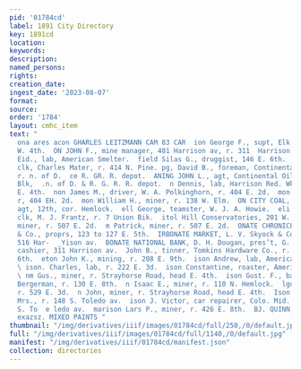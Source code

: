 ```yaml
---
pid: '01784cd'
label: 1891 City Directory
key: 1891cd
location: 
keywords: 
description: 
named_persons: 
rights: 
creation_date: 
ingest_date: '2023-08-07'
format: 
source: 
order: '1784'
layout: cmhc_item
text: "                                                                              pos
  ona ares acon GHARLES LEITZMANN CAM 83 CAR  ion George F., supt, Elk Mine, r. 123
  W. 4th.  ON JOHN F., mine manager, 401 Harrison av, r. 311  Harrison av. ©  ‘an
  Eid., lab, American Smelter.  field Silas G., druggist, 146 E. 6th.  field William,
  clk, Charles Mater, r. 414 N. Pine. pg, David B., foreman, Continental Oil Co.,
  r. n. of D.  ce R. GR. R. depot.  ANING JOHN L., agt, Continental Oil Co., 2 Boston
  Blk,  .n. of D. & R. G. R. R. depot.  n Dennis, lab, Harrison Red. Wks., r. 126
  E. 4th.  non James M., driver, W. A. Polkinghorn, r. 404 E. 2d.  mon Martin, miner,
  r, 404 EH. 2d.  mon William H., miner, r. 138 W. Elm.  ON CITY COAL, John Harvey,
  agt, 12th, cor. Hemlock.  ell George, teamster, W. J. A. Howie.  eli Mamie Miss,
  clk, M. J. Frantz, r. 7 Union Bik.  itol Hill Conservatories, 201 W. 9th.  bon Daniel,
  miner, r. 507 E. 2d.  m Patrick, miner, r. 507 E. 2d.  ONATE CHRONICLE, C. C. Davis
  & Co., proprs, 123 to 127 E. 5th.  IRBONATE MARKET, L. V. Skyock & Co., proprs,
  516 Har-  _Yison av.  BONATE NATIONAL BANK, D. H. Dougan, pres’t, G. W.  Trimble,
  cashier, 311 Harrison av.  John B., tinner, Tomkins Hardware Co., r. 12, 114 K.
  6th.  eton John K., mining, r. 208 E. 9th.  ison Andrew, lab, American Smelter.
  \ ison. Charles, lab, r. 222 E. 3d.  ison Constantine, roaster, American Smelter.
  \ nm Gus., miner, r. Strayhorse Road, head E. 4th.  ison Gust. F., bartender, E.
  Bergerman, r. 130 E. 8th.  n Isaac E., miner, r. 110 N. Hemlock.  lgon John, miner,
  r. 529 E. 3d.  n John, miner, r. Strayhorse Road, head E. 4th.  Ison J. Christina
  Mrs., r. 148 S. Toledo av.  ison J. Victor, car repairer, Colo. Mid. Ry., r. 148
  S. To  e ledo av.  marison Lars P., miner, r. 426 E. 8th.  BJ. QUINN, xasn sori
  exazsz. MIXED PAINTS "
thumbnail: "/img/derivatives/iiif/images/01784cd/full/250,/0/default.jpg"
full: "/img/derivatives/iiif/images/01784cd/full/1140,/0/default.jpg"
manifest: "/img/derivatives/iiif/01784cd/manifest.json"
collection: directories
---
```

